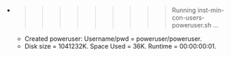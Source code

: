 * >>>>>>>>> Running inst-min-con-users-poweruser.sh ...
  * Created poweruser: Username/pwd = poweruser/poweruser.
  * Disk size = 1041232K. Space Used = 36K. Runtime = 00:00:00:01.
